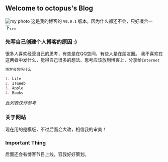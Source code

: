 ## Welcome to octopus's Blog
![my photo](http://oqa5o9dlv.bkt.clouddn.com/IMG_0133.jpg)
这是我的博客的 `V0.0.1` 版本。因为什么都还不会，只好凑合一下。。。

### 先写自己创建个人博客的原因 :)

很多人喜欢经营自己的思考，有些是在QQ空间，有些人是在朋友圈。
我不喜欢在这两者中发什么，觉得自己很多的想法、思考应该放到博客上，分享给`Internet`

```markdown
博客会包括什么

1. Life
2. IT&Web
3. Apple
4. Books

```

*此列表仅作参考*

### 关于网站

现在用的是模版，不过后面会大改，相信我的审美！

### Important Thing

后面还会有博客节目上线，容我好好策划。

